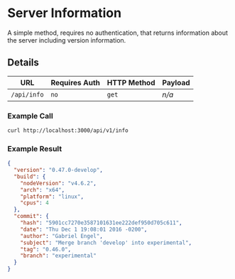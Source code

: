 # Server Information
A simple method, requires no authentication, that returns information about the server including version information.

## Details
| URL | Requires Auth | HTTP Method | Payload |
| --- | --- | --- | --- |
| `/api/info` | `no` | `get` | _n/a_ | 

### Example Call
```bash
curl http://localhost:3000/api/v1/info
```

### Example Result
```json
{
  "version": "0.47.0-develop",
  "build": {
    "nodeVersion": "v4.6.2",
    "arch": "x64",
    "platform": "linux",
    "cpus": 4
  },
  "commit": {
    "hash": "5901cc7270e3587101631ee222def950d705c611",
    "date": "Thu Dec 1 19:08:01 2016 -0200",
    "author": "Gabriel Engel",
    "subject": "Merge branch 'develop' into experimental",
    "tag": "0.46.0",
    "branch": "experimental"
  }
}
```
